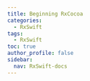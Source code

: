 ```yaml
---
title: Beginning RxCocoa
categories:
  - RxSwift
tags:
  - RxSwift
toc: true
author_profile: false
sidebar:
  nav: RxSwift-docs
---
```

